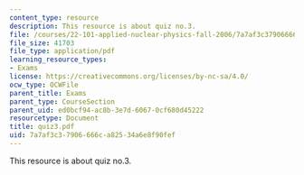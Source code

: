 ```yaml
---
content_type: resource
description: This resource is about quiz no.3.
file: /courses/22-101-applied-nuclear-physics-fall-2006/7a7af3c37906666ca82534a6e8f90fef_quiz3.pdf
file_size: 41703
file_type: application/pdf
learning_resource_types:
- Exams
license: https://creativecommons.org/licenses/by-nc-sa/4.0/
ocw_type: OCWFile
parent_title: Exams
parent_type: CourseSection
parent_uid: ed0bcf94-ac8b-3e7d-6067-0cf680d45222
resourcetype: Document
title: quiz3.pdf
uid: 7a7af3c3-7906-666c-a825-34a6e8f90fef
---
```

This resource is about quiz no.3.
